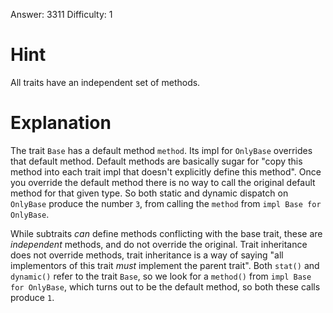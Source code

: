 Answer: 3311
Difficulty: 1

# Hint

All traits have an independent set of methods.


# Explanation

The trait `Base` has a default method `method`. Its impl for `OnlyBase` overrides that default method. Default methods are basically sugar for "copy this method into each trait impl that doesn't explicitly define this method". Once you override the default method there is no way to call the original default method for that given type. So both static and dynamic dispatch on `OnlyBase` produce the number `3`, from calling the `method` from `impl Base for OnlyBase`.

While subtraits _can_ define methods conflicting with the base trait, these are _independent_ methods, and do not override the original. Trait inheritance does not override methods, trait inheritance is a way of saying "all implementors of this trait _must_ implement the parent trait". Both `stat()` and `dynamic()` refer to the trait `Base`, so we look for a `method()` from `impl Base for OnlyBase`, which turns out to be the default method, so both these calls produce `1`.